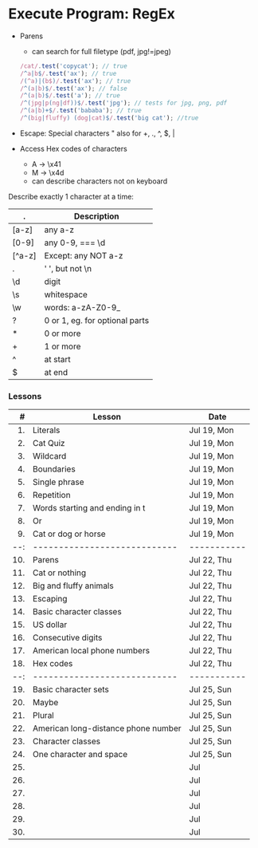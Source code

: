 # Execute Program: RegEx

- Parens

  - can search for full filetype (pdf, jpg!=jpeg)

  ```javascript
  /cat/.test('copycat'); // true
  /^a|b$/.test('ax'); // true
  /(^a)|(b$)/.test('ax'); // true
  /^(a|b)$/.test('ax'); // false
  /^(a|b)$/.test('a'); // true
  /^(jpg|p(ng|df))$/.test('jpg'); // tests for jpg, png, pdf
  /^(a|b)+$/.test('bababa'); // true
  /^(big|fluffy) (dog|cat)$/.test('big cat'); //true
  ```

- Escape: Special characters
  \" also for \+, \., \^, \$, \|
- Access Hex codes of characters
  - A &rarr; \x41
  - M &rarr; \x4d
  - can describe characters not on keyboard

Describe exactly 1 character at a time:

| .      | Description                    |
| ------ | ------------------------------ |
| [a-z]  | any a-z                        |
| [0-9]  | any 0-9, === \d                |
| [^a-z] | Except: any NOT a-z            |
| .      | ' ', but not \n                |
| \d     | digit                          |
| \s     | whitespace                     |
| \w     | words: a-zA-Z0-9\_             |
| ?      | 0 or 1, eg. for optional parts |
| \*     | 0 or more                      |
| +      | 1 or more                      |
| ^      | at start                       |
| $      | at end                         |

### Lessons

|   # | Lesson                              | Date        |
| --: | ----------------------------------- | ----------- |
|  1. | Literals                            | Jul 19, Mon |
|  2. | Cat Quiz                            | Jul 19, Mon |
|  3. | Wildcard                            | Jul 19, Mon |
|  4. | Boundaries                          | Jul 19, Mon |
|  5. | Single phrase                       | Jul 19, Mon |
|  6. | Repetition                          | Jul 19, Mon |
|  7. | Words starting and ending in t      | Jul 19, Mon |
|  8. | Or                                  | Jul 19, Mon |
|  9. | Cat or dog or horse                 | Jul 19, Mon |
| --: | ----------------------------        | ----------- |
| 10. | Parens                              | Jul 22, Thu |
| 11. | Cat or nothing                      | Jul 22, Thu |
| 12. | Big and fluffy animals              | Jul 22, Thu |
| 13. | Escaping                            | Jul 22, Thu |
| 14. | Basic character classes             | Jul 22, Thu |
| 15. | US dollar                           | Jul 22, Thu |
| 16. | Consecutive digits                  | Jul 22, Thu |
| 17. | American local phone numbers        | Jul 22, Thu |
| 18. | Hex codes                           | Jul 22, Thu |
| --: | ----------------------------        | ----------- |
| 19. | Basic character sets                | Jul 25, Sun |
| 20. | Maybe                               | Jul 25, Sun |
| 21. | Plural                              | Jul 25, Sun |
| 22. | American long-distance phone number | Jul 25, Sun |
| 23. | Character classes                   | Jul 25, Sun |
| 24. | One character and space             | Jul 25, Sun |
| 25. |                                     | Jul         |
| 26. |                                     | Jul         |
| 27. |                                     | Jul         |
| 28. |                                     | Jul         |
| 29. |                                     | Jul         |
| 30. |                                     | Jul         |
